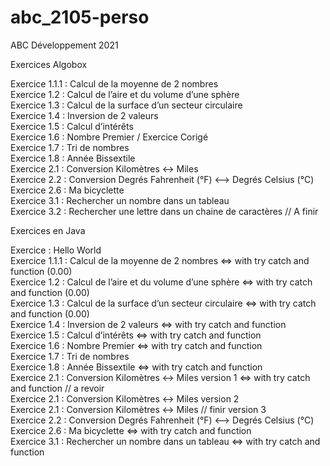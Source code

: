 # abc_2105-perso
ABC Développement 2021

Exercices Algobox

Exercice 1.1.1 : Calcul de la moyenne de 2 nombres  
Exercice 1.2 : Calcul de l’aire et du volume d’une sphère  
Exercice 1.3 : Calcul de la surface d’un secteur circulaire  
Exercice 1.4 : Inversion de 2 valeurs  
Exercice 1.5 : Calcul d’intérêts  
Exercice 1.6 : Nombre Premier / Exercice Corigé  
Exercice 1.7 : Tri de nombres  
Exercice 1.8 : Année Bissextile  
Exercice 2.1 : Conversion Kilomètres <-> Miles  
Exercice 2.2 : Conversion Degrés Fahrenheit (°F) <--> Degrés Celsius (°C)  
Exercice 2.6 : Ma bicyclette  
Exercice 3.1 : Rechercher un nombre dans un tableau  
Exercice 3.2 : Rechercher une lettre dans un chaine de caractères // A finir  

Exercices en Java

Exercice : Hello World  
Exercice 1.1.1 : Calcul de la moyenne de 2 nombres <=> with try catch and function (0.00)  
Exercice 1.2 : Calcul de l’aire et du volume d’une sphère <=> with try catch and function (0.00)  
Exercice 1.3 : Calcul de la surface d’un secteur circulaire <=> with try catch and function (0.00)  
Exercice 1.4 : Inversion de 2 valeurs <=> with try catch and function  
Exercice 1.5 : Calcul d’intérêts <=> with try catch and function  
Exercice 1.6 : Nombre Premier <=> with try catch and function  
Exercice 1.7 : Tri de nombres    
Exercice 1.8 : Année Bissextile <=> with try catch and function  
Exercice 2.1 : Conversion Kilomètres <-> Miles version 1 <=> with try catch and function // a revoir  
Exercice 2.1 : Conversion Kilomètres <-> Miles version 2  
Exercice 2.1 : Conversion Kilomètres <-> Miles // finir version 3  
Exercice 2.2 : Conversion Degrés Fahrenheit (°F) <--> Degrés Celsius (°C) 
Exercice 2.6 : Ma bicyclette  <=> with try catch and function  
Exercice 3.1 : Rechercher un nombre dans un tableau <=> with try catch and function  

